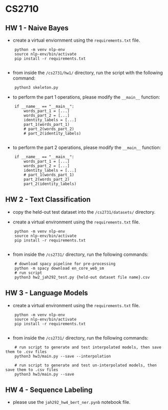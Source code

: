 # CS2710

## HW 1 - Naive Bayes

- create a virtual enviornment using the `requirements.txt` file.
```
    python -m venv nlp-env
    source nlp-env/bin/activate
    pip install -r requirements.txt
    
```

- from inside the `/cs2731/hw1/` directory, run the script with the following command:

```
    python3 skeleton.py
```

- to perform the part 1 operations, please modify the `__main__` function:

```
    if __name__ == "__main__":
        words_part_1 = [...]
        words_part_2 = [...]
        identity_labels = [...]
        part_1(words_part_1)
        # part_2(words_part_2)
        # part_2(identity_labels)
        
```

- to perform the part 2 operations, please modify the `__main__` function:

```
    if __name__ == "__main__":
        words_part_1 = [...]
        words_part_2 = [...]
        identity_labels = [...]
        # part_1(words_part_1)
        part_2(words_part_2)
        part_2(identity_labels)
```

## HW 2 - Text Classification

- copy the held-out test dataset into the `/cs2731/datasets/` directory.

- create a virtual environment using the `requirements.txt` file.

```
    python -m venv nlp-env
    source nlp-env/bin/activate
    pip install -r requirements.txt
    
```

- from inside the `/cs2731/` directory, run the following commands:

```
    # download spacy pipeline for pre-processing
    python -m spacy download en_core_web_sm
    # run script
    python3 hw2_jah292_test.py {held-out dataset file name}.csv
```

## HW 3 - Language Models

- create a virtual environment using the `requirements.txt` file.

```
    python -m venv nlp-env
    source nlp-env/bin/activate
    pip install -r requirements.txt
    
```

- from inside the `/cs2731/` directory, run the following commands:

```
    # run script to generate and test interpolated models, then save them to .csv files
    python3 hw3/main.py --save --interpolation

    # run script to generate and test un-interpolated models, then save them to .csv files
    python3 hw3/main.py --save

```

## HW 4 - Sequence Labeling

- please use the `jah292_hw4_bert_ner.pynb` notebook file.
